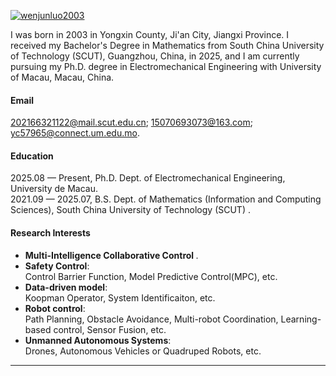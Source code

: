

[![wenjunluo2003](https://img.shields.io/badge/wenjunluo2003-github-blue?logo=github)]([https://github.com/senli1073](https://wenjunluo2003.github.io/))

I was born in 2003 in Yongxin County, Ji'an City, Jiangxi Province. I received my Bachelor's Degree in Mathematics from South China University of Technology (SCUT), Guangzhou, China, in 2025, and I am currently pursuing my Ph.D. degree in Electromechanical Engineering with University of Macau, Macau, China.

#### Email
202166321122@mail.scut.edu.cn; 15070693073@163.com; yc57965@connect.um.edu.mo.

#### Education
2025.08 — Present, Ph.D. Dept. of  Electromechanical Engineering, University de Macau.\
2021.09 — 2025.07, B.S. Dept. of Mathematics (Information and Computing Sciences), South China University of Technology (SCUT) .

#### Research Interests
- <b> Multi-Intelligence Collaborative Control </b>.<br>
- <b> Safety Control</b>:<br>
  Control Barrier Function, Model Predictive Control(MPC), etc.
- <b> Data-driven model</b>:<br>
  Koopman Operator, System Identificaiton, etc.
- <b> Robot control</b>:<br>
  Path Planning, Obstacle Avoidance, Multi-robot Coordination, Learning-based control, Sensor Fusion, etc.
- <b> Unmanned Autonomous Systems</b>:<br>
  Drones, Autonomous Vehicles or Quadruped Robots, etc.
---

